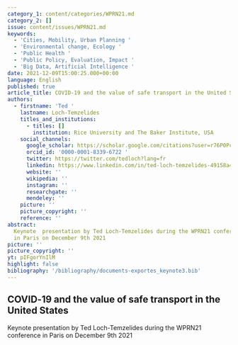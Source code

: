 ```yaml
---
category_1: content/categories/WPRN21.md
category_2: []
issue: content/issues/WPRN21.md
keywords:
  - 'Cities, Mobility, Urban Planning '
  - 'Environmental change, Ecology '
  - 'Public Health '
  - 'Public Policy, Evaluation, Impact '
  - 'Big Data, Artificial Intelligence '
date: 2021-12-09T15:00:25.000+00:00
language: English
published: true
article_title: COVID‑19 and the value of safe transport in the United States
authors:
  - firstname: 'Ted '
    lastname: Loch-Temzelides
    titles_and_institutions:
      - titles: []
        institution: Rice University and The Baker Institute, USA
    social_channels:
      google_scholar: https://scholar.google.com/citations?user=r76P0PcAAAAJ&hl=en
      orcid_id: '0000-0001-8339-6722 '
      twitter: https://twitter.com/tedloch?lang=fr
      linkedin: https://www.linkedin.com/in/ted-loch-temzelides-49158a43
      website: ''
      wikipedia: ''
      instagram: ''
      researchgate: ''
      mendeley: ''
    picture: ''
    picture_copyright: ''
    reference: ''
abstract:
  Keynote  presentation by Ted Loch-Temzelides during the WPRN21 conference
  in Paris on December 9th 2021
picture: ''
picture_copyright: ''
yt: pIFgorYnIlM
highlight: false
bibliography: '/bibliography/documents-exportes_keynote3.bib'
---
```


## COVID‑19 and the value of safe transport in the United States

Keynote presentation by Ted Loch-Temzelides during the WPRN21 conference in Paris on December 9th 2021

<Youtube yt="pIFgorYnIlM" caption ="Ted Loch-Temzelides: COVID‑19 and the value of safe transport in the United States"></Youtube>
